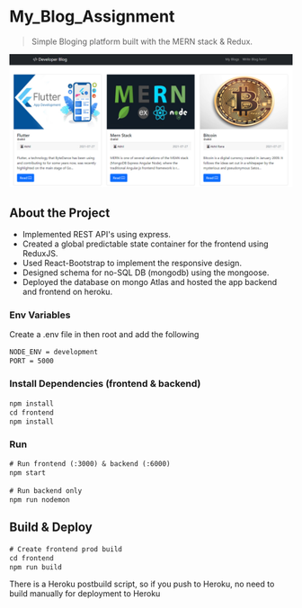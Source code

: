 # My_Blog_Assignment

> Simple Bloging platform built with the MERN stack & Redux.

![screenshot](https://github.com/itsakhilrana/My_Blog_Assignment/blob/master/uploads/DevBlog.png)

## About the Project

- Implemented REST API's using express.
- Created a global predictable state container for the frontend using ReduxJS.
- Used React-Bootstrap to implement the responsive design.
- Designed schema for no-SQL DB (mongodb) using the mongoose.
- Deployed the database on mongo Atlas and hosted the app backend and frontend on heroku.

### Env Variables

Create a .env file in then root and add the following

```
NODE_ENV = development
PORT = 5000
```

### Install Dependencies (frontend & backend)

```
npm install
cd frontend
npm install
```

### Run

```
# Run frontend (:3000) & backend (:6000)
npm start

# Run backend only
npm run nodemon
```

## Build & Deploy

```
# Create frontend prod build
cd frontend
npm run build
```

There is a Heroku postbuild script, so if you push to Heroku, no need to build manually for deployment to Heroku
